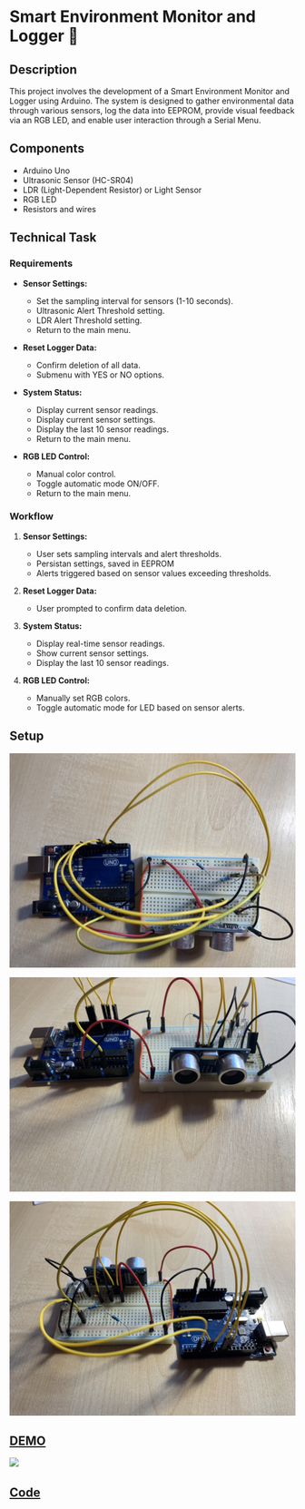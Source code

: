 # Smart Environment Monitor and Logger :robot:

## Description

This project involves the development of a Smart Environment Monitor and Logger using Arduino. The system is designed to gather environmental data through various sensors, log the data into EEPROM, provide visual feedback via an RGB LED, and enable user interaction through a Serial Menu.

## Components

- Arduino Uno
- Ultrasonic Sensor (HC-SR04)
- LDR (Light-Dependent Resistor) or Light Sensor
- RGB LED
- Resistors and wires

## Technical Task

### Requirements

- **Sensor Settings:**
  - Set the sampling interval for sensors (1-10 seconds).
  - Ultrasonic Alert Threshold setting.
  - LDR Alert Threshold setting.
  - Return to the main menu.

- **Reset Logger Data:**
  - Confirm deletion of all data.
  - Submenu with YES or NO options.

- **System Status:**
  - Display current sensor readings.
  - Display current sensor settings.
  - Display the last 10 sensor readings.
  - Return to the main menu.

- **RGB LED Control:**
  - Manual color control.
  - Toggle automatic mode ON/OFF.
  - Return to the main menu.

### Workflow

1. **Sensor Settings:**
   - User sets sampling intervals and alert thresholds.
   - Persistan settings, saved in EEPROM
   - Alerts triggered based on sensor values exceeding thresholds.

2. **Reset Logger Data:**
   - User prompted to confirm data deletion.

3. **System Status:**
   - Display real-time sensor readings.
   - Show current sensor settings.
   - Display the last 10 sensor readings.

4. **RGB LED Control:**
   - Manually set RGB colors.
   - Toggle automatic mode for LED based on sensor alerts.

## Setup

![](https://github.com/radubuzas/IntroductionToRobotics/blob/master/Assets/Homework5/top.jpeg)

![](https://github.com/radubuzas/IntroductionToRobotics/blob/master/Assets/Homework5/front_side.jpeg)

![](https://github.com/radubuzas/IntroductionToRobotics/blob/master/Assets/Homework5/back_side.jpeg)


## [DEMO](https://youtube_link_here)
[![](https://img.youtube.com/vi/YOUR_VIDEO_ID/0.jpg)](https://youtube_link_here)

## [Code](https://github.com/radubuzas/IntroductionToRobotics/tree/master/Homework/Homework5)
